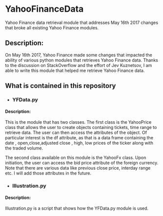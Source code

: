 # YahooFinanceData
Yahoo Finance data retrieval module that addresses May 16th 2017 changes that broke all existing Yahoo Finance modules.

## Description:
On May 16th 2017, Yahoo Finance made some changes that impacted the ability of various python modules that retrieves Yahoo Finance data. 
Thanks to the discussion on StackOverflow and the effort of Jev Kuznetsov, I am able to write this module that helped me retrieve Yahoo
Finance data. 

## What is contained in this repository
* ###  YFData.py
#### Description:
This is the module that has two classes. The first class is the YahooPrice class that allows the user to create objects containing tickets, 
time range to retrieve data. The user can then access the attributes of the object. Of particular interest is the df attribute, as that is
a data frame containing the date , open,close,adjusted close , high, low prices of the ticker along with the traded volume. 

The second class available on this module is the YahooFx class. Upon initiation, the user can access the bid price attribute of the foreign 
currency. Note that there are various data like previous close price, interday range etc. I will add those attributes in the future.
* ### Illustration.py
#### Description:
Illustration.py is a script that shows how the YFData.py module is used.
